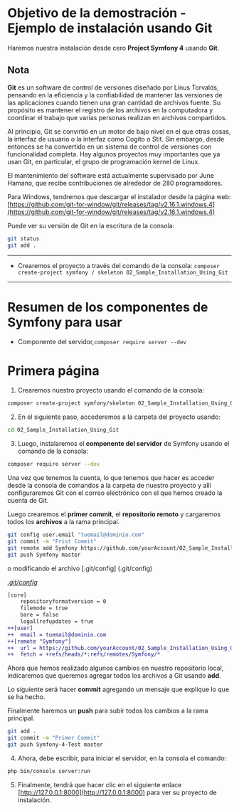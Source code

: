 # Objetivo de la demostración - Ejemplo de instalación usando Git

Haremos nuestra instalación desde cero **Project Symfony 4** usando **Git**.

## Nota

**Git** es un software de control de versiones diseñado por Linus Torvalds, pensando en la eficiencia y la confiabilidad de mantener las versiones de las aplicaciones cuando tienen una gran cantidad de archivos fuente. Su propósito es mantener el registro de los archivos en la computadora y coordinar el trabajo que varias personas realizan en archivos compartidos.

Al principio, Git se convirtió en un motor de bajo nivel en el que otras cosas, la interfaz de usuario o la interfaz como Cogito o Stit. Sin embargo, desde entonces se ha convertido en un sistema de control de versiones con funcionalidad completa. Hay algunos proyectos muy importantes que ya usan Git, en particular, el grupo de programación kernel de Linux.

El mantenimiento del software está actualmente supervisado por June Hamano, que recibe contribuciones de alrededor de 280 programadores.

Para Windows, tendremos que descargar el instalador desde la página web: [https://github.com/git-for-window/git/releases/tag/v2.16.1.windows.4](https://github.com/git-for-window/git/releases/tag/v2.16.1.windows.4)

Puede ver su versión de Git en la escritura de la consola:

```bash
git status
git add .
```

---------------------------------------------------------------------------------------

* Crearemos el proyecto a través del comando de la consola: `composer create-project symfony / skeleton 02_Sample_Installation_Using_Git`

-------------------------------------------------- -------------------------------------

# Resumen de los componentes de Symfony para usar

* Componente del servidor,`composer require server --dev`

# Primera página

1. Crearemos nuestro proyecto usando el comando de la consola:

```bash
composer create-project symfony/skeleton 02_Sample_Installation_Using_Git
```

2. En el siguiente paso, accederemos a la carpeta del proyecto usando:

```bash
cd 02_Sample_Installation_Using_Git
```

3. Luego, instalaremos el **componente del servidor** de Symfony usando el comando de la consola:

```bash
composer require server --dev
```

Una vez que tenemos la cuenta, lo que tenemos que hacer es acceder desde la consola de comandos a la carpeta de nuestro proyecto y allí configuraremos Git con el correo electrónico con el que hemos creado la cuenta de Git.

Luego crearemos el **primer commit**, el **repositorio remoto** y cargaremos todos los **archivos** a la rama principal.

```bash
git config user.email "tuemail@dominio.com"
git commit -m "Frist Commit"
git remote add Symfony https://github.com/yourAccount/02_Sample_Installation_Using_Git.git
git push Symfony master
```

o modificando el archivo [.git/config] (.git/config)

_[.git/config](.git/config)_
```diff
[core]
	repositoryformatversion = 0
	filemode = true
	bare = false
	logallrefupdates = true
++[user]
++	email = tuemail@dominio.com
++[remote "Symfony"]
++	url = https://github.com/yourAccount/02_Sample_Installation_Using_Git.git
++	fetch = +refs/heads/*:refs/remotes/Symfony/*
```

Ahora que hemos realizado algunos cambios en nuestro repositorio local, indicaremos que queremos agregar todos los archivos a Git usando **add**.

Lo siguiente será hacer **commit** agregando un mensaje que explique lo que se ha hecho.

Finalmente haremos un **push** para subir todos los cambios a la rama principal.

```bash
git add .
git commit -m "Primer Commit"
git push Symfony-4-Test master
```

4. Ahora, debe escribir, para iniciar el servidor, en la consola el comando:

```bash
php bin/console server:run
```

5. Finalmente, tendrá que hacer clic en el siguiente enlace [http://127.0.0.1:8000](http://127.0.0.1:8000) para ver su proyecto de instalación.